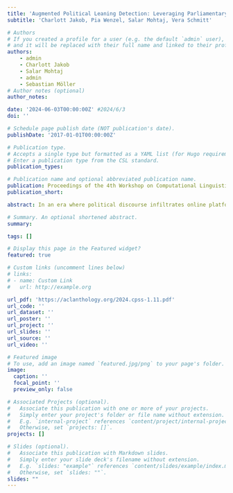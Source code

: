 ```yaml
---
title: 'Augmented Political Leaning Detection: Leveraging Parliamentary Speeches for Classifying News Articles'
subtitle: 'Charlott Jakob, Pia Wenzel, Salar Mohtaj, Vera Schmitt'

# Authors
# If you created a profile for a user (e.g. the default `admin` user), write the username (folder name) here
# and it will be replaced with their full name and linked to their profile.
authors:
    - admin
    - Charlott Jakob
    - Salar Mohtaj
    - admin
    - Sebastian Möller
# Author notes (optional)
author_notes: 

date: '2024-06-03T00:00:00Z' #2024/6/3
doi: ''

# Schedule page publish date (NOT publication's date).
publishDate: '2017-01-01T00:00:00Z'

# Publication type.
# Accepts a single type but formatted as a YAML list (for Hugo requirements).
# Enter a publication type from the CSL standard.
publication_types: 

# Publication name and optional abbreviated publication name.
publication: Proceedings of the 4th Workshop on Computational Linguistics for the Political and Social Sciences Long and short papers
publication_short: 

abstract: In an era where political discourse infiltrates online platforms and news media, identifying opinion is increasingly critical, especially in news articles, where objectivity is expected. Readers frequently encounter authors’ inherent political viewpoints, challenging them to discern facts from opinions. Classifying text on a spectrum from left to right is a key task for uncovering these viewpoints. Previous approaches rely on outdated datasets to classify current articles, neglecting that political opinions on certain subjects change over time. This paper explores a novel methodology for detecting political leaning in news articles by augmenting them with political speeches specific to the topic and publication time. We evaluated the impact of the augmentation using BERT and Mistral models. The results show that the BERT model’s F1 score improved from a baseline of 0.82 to 0.85, while the Mistral model’s F1 score increased from 0.30 to 0.31.

# Summary. An optional shortened abstract.
summary: 

tags: []

# Display this page in the Featured widget?
featured: true

# Custom links (uncomment lines below)
# links:
# - name: Custom Link
#   url: http://example.org

url_pdf: 'https://aclanthology.org/2024.cpss-1.11.pdf'
url_code: ''
url_dataset: ''
url_poster: ''
url_project: ''
url_slides: ''
url_source: ''
url_video: ''

# Featured image
# To use, add an image named `featured.jpg/png` to your page's folder.
image:
  caption: ''
  focal_point: ''
  preview_only: false

# Associated Projects (optional).
#   Associate this publication with one or more of your projects.
#   Simply enter your project's folder or file name without extension.
#   E.g. `internal-project` references `content/project/internal-project/index.md`.
#   Otherwise, set `projects: []`.
projects: []

# Slides (optional).
#   Associate this publication with Markdown slides.
#   Simply enter your slide deck's filename without extension.
#   E.g. `slides: "example"` references `content/slides/example/index.md`.
#   Otherwise, set `slides: ""`.
slides: ""
---
```



